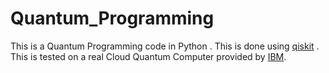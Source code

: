 # Quantum_Programming

This is a Quantum Programming code in Python .
This is done using <a href="https://qiskit.org/">qiskit</a> .
This is tested on a real Cloud Quantum Computer provided by <a href="https://quantum-computing.ibm.com/">IBM</a>.
